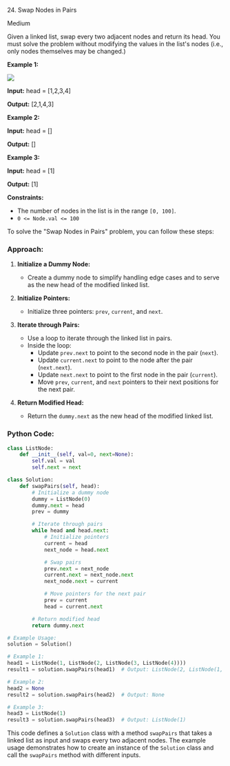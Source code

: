 24\. Swap Nodes in Pairs

Medium

Given a linked list, swap every two adjacent nodes and return its head. You must solve the problem without modifying the values in the list's nodes (i.e., only nodes themselves may be changed.)

**Example 1:**

![](https://assets.leetcode.com/uploads/2020/10/03/swap_ex1.jpg)

**Input:** head = [1,2,3,4]

**Output:** [2,1,4,3] 

**Example 2:**

**Input:** head = []

**Output:** [] 

**Example 3:**

**Input:** head = [1]

**Output:** [1] 

**Constraints:**

*   The number of nodes in the list is in the range `[0, 100]`.
*   `0 <= Node.val <= 100`

To solve the "Swap Nodes in Pairs" problem, you can follow these steps:

### Approach:

1. **Initialize a Dummy Node:**
   - Create a dummy node to simplify handling edge cases and to serve as the new head of the modified linked list.

2. **Initialize Pointers:**
   - Initialize three pointers: `prev`, `current`, and `next`.

3. **Iterate through Pairs:**
   - Use a loop to iterate through the linked list in pairs.
   - Inside the loop:
      - Update `prev.next` to point to the second node in the pair (`next`).
      - Update `current.next` to point to the node after the pair (`next.next`).
      - Update `next.next` to point to the first node in the pair (`current`).
      - Move `prev`, `current`, and `next` pointers to their next positions for the next pair.

4. **Return Modified Head:**
   - Return the `dummy.next` as the new head of the modified linked list.

### Python Code:

```python
class ListNode:
    def __init__(self, val=0, next=None):
        self.val = val
        self.next = next

class Solution:
    def swapPairs(self, head):
        # Initialize a dummy node
        dummy = ListNode(0)
        dummy.next = head
        prev = dummy

        # Iterate through pairs
        while head and head.next:
            # Initialize pointers
            current = head
            next_node = head.next

            # Swap pairs
            prev.next = next_node
            current.next = next_node.next
            next_node.next = current

            # Move pointers for the next pair
            prev = current
            head = current.next

        # Return modified head
        return dummy.next

# Example Usage:
solution = Solution()

# Example 1:
head1 = ListNode(1, ListNode(2, ListNode(3, ListNode(4))))
result1 = solution.swapPairs(head1)  # Output: ListNode(2, ListNode(1, ListNode(4, ListNode(3))))

# Example 2:
head2 = None
result2 = solution.swapPairs(head2)  # Output: None

# Example 3:
head3 = ListNode(1)
result3 = solution.swapPairs(head3)  # Output: ListNode(1)
```

This code defines a `Solution` class with a method `swapPairs` that takes a linked list as input and swaps every two adjacent nodes. The example usage demonstrates how to create an instance of the `Solution` class and call the `swapPairs` method with different inputs.
